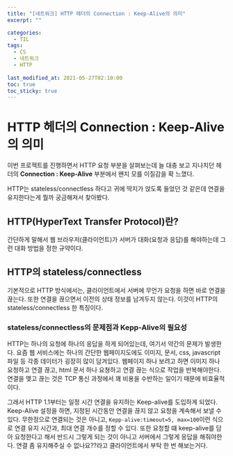 ```yaml
---
title: "[네트워크] HTTP 헤더의 Connection : Keep-Alive의 의미"
excerpt: ""

categories:
  - TIL
tags:
  - CS
  - 네트워크
  - HTTP
 
last_modified_at: 2021-05-27T02:10:00
toc: true
toc_sticky: true
---
```


# HTTP 헤더의 Connection : Keep-Alive의 의미

이번 프로젝트를 진행하면서 HTTP 요청 부분을 살펴보는데 늘 대충 보고 지나치던 헤더의 **Connection : Keep-Alive** 부분에서 왠지 모를 이질감을 확 느꼈다.

HTTP는 stateless/connectless 하다고 귀에 딱지가 앉도록 들었던 것 같은데 연결을 유지한다는게 뭘까 궁금해져서 찾아봤다.

## HTTP(HyperText Transfer Protocol)란?

간단하게 말해서 웹 브라우저(클라이언트)가 서버가 대화(요청과 응답)를 해야하는데 그런 대화 방법을 정한 규약이다.

## HTTP의  stateless/connectless 

기본적으로 HTTP 방식에서는, 클라이언트에서 서버에 무언가 요청을 하면 바로 연결을 끊는다. 또한 연결을 끊으면서 이전의 상태 정보를 남겨두지 않는다. 이것이 HTTP의 stateless/connectless 한 특징이다. 

### stateless/connectless의 문제점과 Kepp-Alive의 필요성

HTTP는 하나의 요청에 하나의 응답을 하게 되어있는데, 여기서 약간의 문제가 발생한다. 요즘 웹 서비스에는 하나의 간단한 웹페이지도에도 이미지, 문서, css, javascript 파일 등 각종 데이터가 굉장히 많이 담겨있다. 웹페이지 하나 보려고 하면 이미지 하나 요청하고 연결 끊고, html 문서 하나 요쳥하고 연결 끊는 식으로 작업을 반복해야한다. 연결을 맺고 끊는 것은 TCP 통신 과정에서 꽤 비용을 수반하는 일이기 때문에 비효율적이다. 

그래서 HTTP 1.1부터는 일정 시간 연결을 유지하는 Keep-alive를 도입하게 되었다. Keep-Alive 설정을 하면, 지정된 시간동안 연결을 끊지 않고 요청을 계속해서 보낼 수 있다. 무한정으로 연결되는 것은 아니고, `Kepp-alive:timeout=5, max=100`이런 식으로 연결 유지 시간과, 최대 연결 개수를 정할 수 있다. 또한 요청할 떄 keep-alive를 담아 요청한다고 해서 반드시 그렇게 되는 것이 아니고 서버에서 그렇게 응답을 해줘야한다. 연결 좀 유지해주실 수 없나요??라고 클라이언트에서 부탁 한 번 해보는거다.

